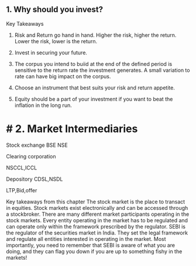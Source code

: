 
## 1. Why should you invest?
Key Takeaways

1. Risk and Return go hand in hand. Higher the risk, higher the return. Lower the risk, lower is the return.

2. Invest in securing your future.

3. The corpus you intend to buiid at the end of the defined period is sensitive to the return rate the investment generates. A small variation to rate can have big impact on the corpus.

4. Choose an instrument that best suits your risk and return appetite.

5. Equity should be a part of your investment if you want to beat the inflation in the long run.


# # 2. Market Intermediaries
Stock exchange
BSE NSE

Clearing corporation

NSCCL,ICCL

Depository
CDSL,NSDL

LTP,Bid,offer


Key takeaways from this chapter
The stock market is the place to transact in equities.
Stock markets exist electronically and can be accessed through a stockbroker.
There are many different market participants operating in the stock markets.
Every entity operating in the market has to be regulated and can operate only within the framework prescribed by the regulator.
SEBI is the regulator of the securities market in India. They set the legal framework and regulate all entities interested in operating in the market.
Most importantly, you need to remember that SEBI is aware of what you are doing, and they can flag you down if you are up to something fishy in the markets!
